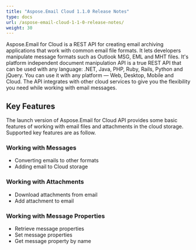 ```yaml
---
title: "Aspose.Email Cloud 1.1.0 Release Notes"
type: docs
url: /aspose-email-cloud-1-1-0-release-notes/
weight: 30
---
```


Aspose.Email for Cloud is a REST API for creating email archiving applications that work with common email file formats. It lets developers manipulate message formats such as Outlook MSG, EML and MHT files. It's platform independent document manipulation API is a true REST API that can be used with any language: .NET, Java, PHP, Ruby, Rails, Python and jQuery. You can use it with any platform — Web, Desktop, Mobile and Cloud. The API integrates with other cloud services to give you the flexibility you need while working with email messages.
## **Key Features**
The launch version of Aspose.Email for Cloud API provides some basic features of working with email files and attachments in the cloud storage. Supported key features are as follow.
### **Working with Messages**
- Converting emails to other formats
- Adding email to Cloud storage
### **Working with Attachments**
- Download attachments from email
- Add attachment to email
### **Working with Message Properties**
- Retrieve message properties
- Set message properties
- Get message property by name

